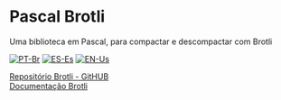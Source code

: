 # Pascal Brotli

Uma biblioteca em Pascal, para compactar e descompactar com Brotli

[![PT-Br](https://img.shields.io/badge/Traduzir-PT--BR-blue)](./READMEPT.md)
[![ES-Es](https://img.shields.io/badge/Traduzir-ES--ES-blue)](./READMEES.md)
[![EN-Us](https://img.shields.io/badge/Traduzir-EN--US-blue)](./README.md)

[Repositório Brotli - GitHUB](https://github.com/google/brotli/tree/master)  
[Documentação Brotli](https://www.brotli.org)
